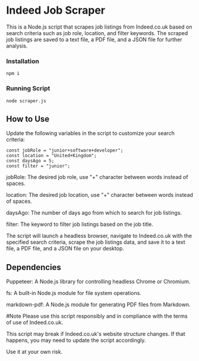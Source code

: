 # Indeed Job Scraper
This is a Node.js script that scrapes job listings from Indeed.co.uk based on search criteria such as job role, location, and filter keywords. The scraped job listings are saved to a text file, a PDF file, and a JSON file for further analysis.

### Installation
```
npm i
```

### Running Script
```
node scraper.js
```

## How to Use
Update the following variables in the script to customize your search criteria:

```
const jobRole = "junior+software+developer";
const location = "United+Kingdom";
const daysAgo = 5;
const filter = "junior";
```

jobRole: The desired job role, use "+" character between words instead of spaces.

location: The desired job location, use "+" character between words instead of spaces.

daysAgo: The number of days ago from which to search for job listings.

filter: The keyword to filter job listings based on the job title.

The script will launch a headless browser, navigate to Indeed.co.uk with the specified search criteria, scrape the job listings data, and save it to a text file, a PDF file, and a JSON file on your desktop.

## Dependencies
Puppeteer: A Node.js library for controlling headless Chrome or Chromium.

fs: A built-in Node.js module for file system operations.

markdown-pdf: A Node.js module for generating PDF files from Markdown.

#Note
Please use this script responsibly and in compliance with the terms of use of Indeed.co.uk.

This script may break if Indeed.co.uk's website structure changes. If that happens, you may need to update the script accordingly.

Use it at your own risk.
